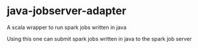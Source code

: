 java-jobserver-adapter
============================
A scala wrapper to run spark jobs written in java

Using  this one can submit spark jobs written in java to the spark job server
